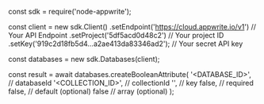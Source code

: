 const sdk = require('node-appwrite');

const client = new sdk.Client()
    .setEndpoint('https://cloud.appwrite.io/v1') // Your API Endpoint
    .setProject('5df5acd0d48c2') // Your project ID
    .setKey('919c2d18fb5d4...a2ae413da83346ad2'); // Your secret API key

const databases = new sdk.Databases(client);

const result = await databases.createBooleanAttribute(
    '<DATABASE_ID>', // databaseId
    '<COLLECTION_ID>', // collectionId
    '', // key
    false, // required
    false, // default (optional)
    false // array (optional)
);
